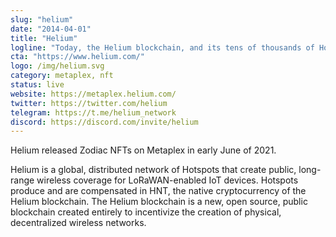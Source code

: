 ```yaml
---
slug: "helium"
date: "2014-04-01"
title: "Helium"
logline: "Today, the Helium blockchain, and its tens of thousands of Hotspots, provide access to the largest LoRaWAN Network in the world. Helium released NFTs on one of the first Metaplex storefronts in early June."
cta: "https://www.helium.com/"
logo: /img/helium.svg
category: metaplex, nft
status: live
website: https://metaplex.helium.com/
twitter: https://twitter.com/helium
telegram: https://t.me/helium_network
discord: https://discord.com/invite/helium
---
```


Helium released Zodiac NFTs on Metaplex in early June of 2021.

Helium is a global, distributed network of Hotspots that create public, long-range wireless coverage for LoRaWAN-enabled IoT devices. Hotspots produce and are compensated in HNT, the native cryptocurrency of the Helium blockchain. The Helium blockchain is a new, open source, public blockchain created entirely to incentivize the creation of physical, decentralized wireless networks.
